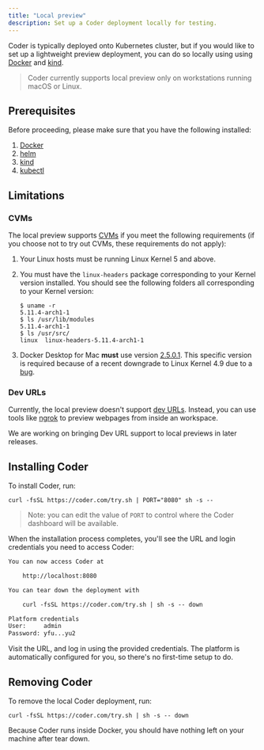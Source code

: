 ```yaml
---
title: "Local preview"
description: Set up a Coder deployment locally for testing.
---
```


Coder is typically deployed onto Kubernetes cluster, but if you would like to
set up a lightweight preview deployment, you can do so locally using using
[Docker][docker-url] and [kind][kind-url].

> Coder currently supports local preview only on workstations running macOS or
> Linux.

## Prerequisites

Before proceeding, please make sure that you have the following installed:

1. [Docker](https://hub.docker.com/search?q=docker&type=edition&offering=community)
1. [helm](https://helm.sh/docs/intro/install)
1. [kind](https://kind.sigs.k8s.io/docs/user/quick-start/#installation)
1. [kubectl](https://kubernetes.io/docs/tasks/tools/install-kubectl)

## Limitations

### CVMs

The local preview supports [CVMs][cvm-url] if you meet the following
requirements (if you choose not to try out CVMs, these requirements do not
apply):

1. Your Linux hosts must be running Linux Kernel 5 and above.

1. You must have the `linux-headers` package corresponding to your Kernel
   version installed. You should see the following folders all corresponding to
   your Kernel version:

   ```console
   $ uname -r
   5.11.4-arch1-1
   $ ls /usr/lib/modules
   5.11.4-arch1-1
   $ ls /usr/src/
   linux  linux-headers-5.11.4-arch1-1
   ```

1. Docker Desktop for Mac **must** use version [2.5.0.1][docker-mac-url]. This
   specific version is required because of a recent downgrade to Linux Kernel
   4.9 due to a [bug](docker-bug-url).

### Dev URLs

Currently, the local preview doesn't support [dev URLs][devurl-url]. Instead,
you can use tools like [ngrok][ngrok-url] to preview webpages from inside an
workspace.

We are working on bringing Dev URL support to local previews in later releases.

## Installing Coder

To install Coder, run:

```console
curl -fsSL https://coder.com/try.sh | PORT="8080" sh -s --
```

> Note: you can edit the value of `PORT` to control where the Coder dashboard
> will be available.

When the installation process completes, you'll see the URL and login
credentials you need to access Coder:

```txt
You can now access Coder at

    http://localhost:8080

You can tear down the deployment with

    curl -fsSL https://coder.com/try.sh | sh -s -- down

Platform credentials
User:     admin
Password: yfu...yu2
```

Visit the URL, and log in using the provided credentials. The platform is
automatically configured for you, so there's no first-time setup to do.

## Removing Coder

To remove the local Coder deployment, run:

```console
curl -fsSL https://coder.com/try.sh | sh -s -- down
```

Because Coder runs inside Docker, you should have nothing left on your machine
after tear down.

[docker-url]: https://www.docker.com/
[kind-url]: https://kind.sigs.k8s.io/
[cvm-url]: https://coder.com/docs/workspaces/cvms
[docker-mac-url]:
  https://docs.docker.com/docker-for-mac/release-notes/#docker-desktop-community-2501
[docker-windows-url]:
  https://docs.docker.com/docker-for-windows/release-notes/#docker-desktop-community-2501
[docker-bug-url]: https://github.com/docker/for-mac/issues/5044
[ngrok-url]: https://ngrok.com
[devurl-url]: https://coder.com/docs/workspaces/devurls
